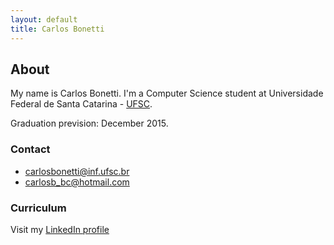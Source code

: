 ```yaml
---
layout: default
title: Carlos Bonetti
---
```


## About

My name is Carlos Bonetti. I'm a Computer Science student at Universidade Federal de Santa Catarina - [UFSC](http://ufsc.br/).

Graduation prevision: December 2015.

### Contact

* <carlosbonetti@inf.ufsc.br>
* <carlosb_bc@hotmail.com>

### Curriculum

Visit my [LinkedIn profile](http://br.linkedin.com/pub/carlos-bonetti/37/862/7aa/)